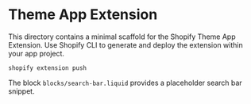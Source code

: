 # Theme App Extension

This directory contains a minimal scaffold for the Shopify Theme App Extension.
Use Shopify CLI to generate and deploy the extension within your app project.

```
shopify extension push
```

The block `blocks/search-bar.liquid` provides a placeholder search bar snippet.
